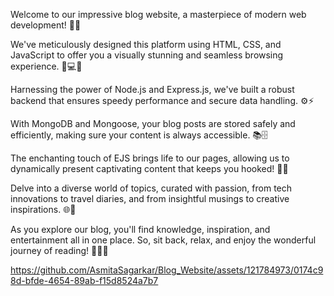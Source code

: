 Welcome to our impressive blog website, a masterpiece of modern web development! 🌟🚀

We've meticulously designed this platform using HTML, CSS, and JavaScript to offer you a visually stunning and seamless browsing experience. 🎨💻✨

Harnessing the power of Node.js and Express.js, we've built a robust backend that ensures speedy performance and secure data handling. ⚙️⚡

With MongoDB and Mongoose, your blog posts are stored safely and efficiently, making sure your content is always accessible. 📚🗄️

The enchanting touch of EJS brings life to our pages, allowing us to dynamically present captivating content that keeps you hooked! 📝🌌

Delve into a diverse world of topics, curated with passion, from tech innovations to travel diaries, and from insightful musings to creative inspirations. 🌐📌

As you explore our blog, you'll find knowledge, inspiration, and entertainment all in one place. So, sit back, relax, and enjoy the wonderful journey of reading! 📖🌈✨


https://github.com/AsmitaSagarkar/Blog_Website/assets/121784973/0174c98d-bfde-4654-89ab-f15d8524a7b7

